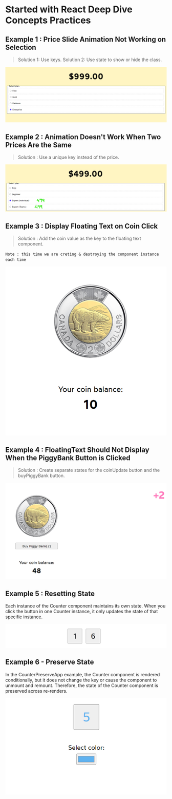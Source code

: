 # Started with React Deep Dive Concepts Practices

## Example 1 : Price Slide Animation Not Working on Selection

> Solution 1: Use keys.
> Solution 2: Use state to show or hide the class.

![alt text](public/Images/image-1.png)

## Example 2 : Animation Doesn't Work When Two Prices Are the Same

> Solution : Use a unique key instead of the price.

![alt text](public/Images/image-2.png)

## Example 3 : Display Floating Text on Coin Click

> Solution : Add the coin value as the key to the floating text component.

`Note : this time we are creting & destroying the component instance each time`

![alt text](public/Images/image-3.png)

## Example 4 : FloatingText Should Not Display When the PiggyBank Button is Clicked

> Solution : Create separate states for the coinUpdate button and the buyPiggyBank button.

![alt text](public/Images/image-4.png)

## Example 5 : Resetting State

<p>Each instance of the Counter component maintains its own state.
When you click the button in one Counter instance,
it only updates the state of that specific instance.</p>

![alt text](public/Images/image-5.png)

## Example 6 - Preserve State

<p>In the CounterPreserveApp example, the Counter component is rendered conditionally, but it does not change the key or cause the component to unmount and remount. Therefore, the state of the Counter component is preserved across re-renders.</p>

![alt text](public/Images/image-6.png)
